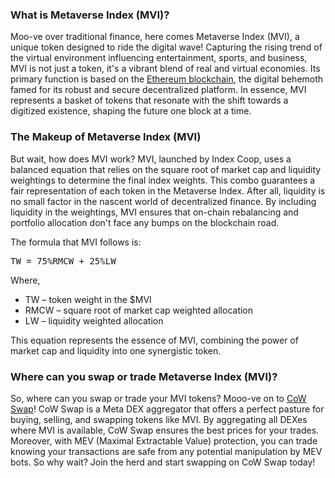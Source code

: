 <h3>What is Metaverse Index (MVI)?</h3>
<p>Moo-ve over traditional finance, here comes Metaverse Index (MVI), a unique token designed to ride the digital wave! Capturing the rising trend of the virtual environment influencing entertainment, sports, and business, MVI is not just a token, it's a vibrant blend of real and virtual economies. Its primary function is based on the <a href="https://en.wikipedia.org/wiki/Ethereum" rel="nofollow noreferrer noopener" target="_blank">Ethereum blockchain</a>, the  digital behemoth famed for its robust and secure decentralized platform. In essence, MVI represents a basket of tokens that resonate with the shift towards a digitized existence, shaping the future one block at a time.</p>

<h3>The Makeup of Metaverse Index (MVI)</h3>
<p>But wait, how does MVI work? MVI, launched by Index Coop, uses a balanced equation that relies on the square root of market cap and liquidity weightings to determine the final index weights. This combo guarantees a fair representation of each token in the Metaverse Index. After all, liquidity is no small factor in the nascent world of decentralized finance. By including liquidity in the weightings, MVI ensures that on-chain rebalancing and portfolio allocation don't face any bumps on the blockchain road.</p>

<p>The formula that MVI follows is:</p>
<pre>TW = 75%RMCW + 25%LW</pre>
<p>Where,</p>

<ul>
  <li>TW – token weight in the $MVI</li>
  <li>RMCW – square root of market cap weighted allocation</li>
  <li>LW – liquidity weighted allocation</li>
</ul>

<p>This equation represents the essence of MVI, combining the power of market cap and liquidity into one synergistic token.</p>

<h3>Where can you swap or trade Metaverse Index (MVI)?</h3>
<p>So, where can you swap or trade your MVI tokens? Mooo-ve on to <a href="https://swap.cow.fi/" rel="noopener" target="_blank">CoW Swap</a>! CoW Swap is a Meta DEX aggregator that offers a perfect pasture for buying, selling, and swapping tokens like MVI. By aggregating all DEXes where MVI is available, CoW Swap ensures the best prices for your trades. Moreover, with MEV (Maximal Extractable Value) protection, you can trade knowing your transactions are safe from any potential manipulation by MEV bots. So why wait? Join the herd and start swapping on CoW Swap today!</p>

